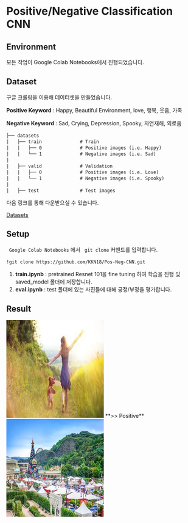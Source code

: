 # Positive/Negative Classification CNN

## Environment
모든 작업이 Google Colab Notebooks에서 진행되었습니다. 

## Dataset
구글 크롤링을 이용해 데이터셋을 만들었습니다.

**Positive Keyword** : Happy, Beautiful Environment, love, 행복, 웃음, 가족

**Negative Keyword** : Sad, Crying, Depression, Spooky, 자연재해, 외로움


    ├── datasets
    |   ├── train              # Train
    |   |   ├── 0              # Positive images (i.e. Happy)
    |   |   └── 1              # Negative images (i.e. Sad)
    |  
    |   ├── valid              # Validation
    |   |   ├── 0              # Positive images (i.e. Love)
    |   |   └── 1              # Negative images (i.e. Spooky)
    | 
    |   ├── test               # Test images

다음 링크를 통해 다운받으실 수 있습니다.

[Datasets](https://drive.google.com/drive/folders/14hvvYNGkppzlFY7WcNSp_wj9gpH9Uj1-?usp=sharing) 



## Setup
<code> Google Colab Notebooks</code> 에서 <code> git clone</code> 커맨드를 입력합니다.

    !git clone https://github.com/KKN18/Pos-Neg-CNN.git

1. **train.ipynb** : pretrained Resnet 101을 fine tuning 하여 학습을 진행 및 saved_model 폴더에 저장합니다.
2. **eval.ipynb** : test 폴더에 있는 사진들에 대해 긍정/부정을 평가합니다. 


## Result
<img src = "https://github.com/KKN18/Pos-Neg-CNN/blob/main/test/2.jpg">
**>> Positive**

<img src = "https://github.com/KKN18/Pos-Neg-CNN/blob/main/test/4.jpg">
